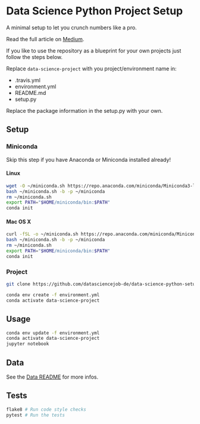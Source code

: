 # Data Science Python Project Setup

A minimal setup to let you crunch numbers like a pro.

Read the full article on [Medium](https://medium.com/datasciencejob/how-to-setup-your-python-data-science-projects-to-save-you-hassle-time-money-9381a98d3687).

If you like to use the repository as a blueprint for your own projects just follow the steps below.

Replace `data-science-project` with you project/environment name in:
- .travis.yml
- environment.yml
- README.md
- setup.py

Replace the package information in the setup.py with your own.


## Setup

### Miniconda

Skip this step if you have Anaconda or Miniconda installed already!

#### Linux

```sh
wget -O ~/miniconda.sh https://repo.anaconda.com/miniconda/Miniconda3-latest-Linux-x86_64.sh
bash ~/miniconda.sh -b -p ~/miniconda
rm ~/miniconda.sh
export PATH="$HOME/miniconda/bin:$PATH"
conda init
```

#### Mac OS X

```sh
curl -fSL -o ~/miniconda.sh https://repo.anaconda.com/miniconda/Miniconda3-latest-MacOSX-x86_64.sh
bash ~/miniconda.sh -b -p ~/miniconda
rm ~/miniconda.sh
export PATH="$HOME/miniconda/bin:$PATH"
conda init
```

### Project

```sh
git clone https://github.com/datasciencejob-de/data-science-python-setup.git
```

```sh
conda env create -f environment.yml
conda activate data-science-project
```


## Usage

```sh
conda env update -f environment.yml
conda activate data-science-project
jupyter notebook
```


## Data

See the [Data README](/data#readme) for more infos.


## Tests

```sh
flake8 # Run code style checks
pytest # Run the tests
```
